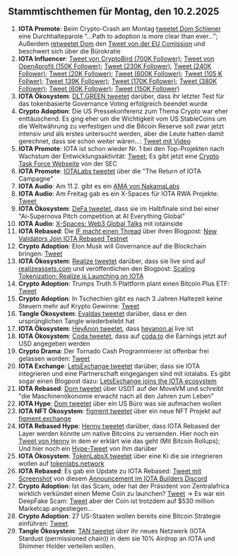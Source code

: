 ## Stammtischthemen für Montag, den 10.2.2025

1. **IOTA Promote**: Beim Crypto-Crash am Montag [tweetet Dom Schiener](https://x.com/DomSchiener/status/1886458288151167238) eine Durchhalteparole "...Path to adoption is more clear than ever..."; Außerdem [retweetet Dom](https://x.com/DomSchiener/status/1886666554726592892) den [Tweet von der EU Comission](https://x.com/EU_Commission/status/1886427917762150427) und beschwert sich über die Bürokratie
2. **IOTA Influencer**: [Tweet von CryptoBird (700K Follower)](https://x.com/crypto_birb/status/1886379698436935991); [Tweet von Open4profit (150K Follower)](https://x.com/open4profit/status/1886691104424386989); [Tweet (230K Follower)](https://x.com/TheDustyBC/status/1886859946781995154); [Tweet (240K Follower)](https://x.com/RWAwatchlist_/status/1886774429318795692); [Tweet (20K Follower)](https://x.com/Robert_Klondike/status/1887105000003776718); [Tweet (600K Follower)](https://x.com/MartiniGuyYT/status/1887488258403193218); [Tweet (105 K Follwer)](https://x.com/cryptosymbiiote/status/1887880616315613323); [Tweet 139K Follower)](https://x.com/TedPillows/status/1887867921327595884); [Tweet (170K Follower)](https://x.com/0xChainMind/status/1888026451661762686); [Tweet (380K Follower)](https://x.com/MerlijnTrader/status/1888271581769855152); [Tweet (60K Follower)](https://x.com/0xbeehive/status/1888247428534394916); [Tweet (150K Follower)](https://x.com/TeddyCleps/status/1888890420442050714)
3. **IOTA Ökosystem**: [DLT.GREEN tweetet](https://x.com/dlt_green/status/1886522356132106733) darüber, dass ihr letzter Test für das tokenbasierte Governance Voting erfolgreich beendet wurde
4. **Crypto Adoption**: Die US Pressekonferenz zum Thema Crypto war eher enttäuschend. Es ging eher um die Wichtigkeit vom US StableCoins um die Weltwährung zu verfestigen und die Bitcoin Reserve soll zwar jetzt intensiv und als erstes untersucht werden, aber die Leute hatten damit gerechnet, dass sie schon weiter wären...: [Tweet mit Video](https://x.com/CoinDesk/status/1886858827737522503)
5. **IOTA Promote**: IOTA ist schon wieder Nr. 1 bei den Top-Projekten nach Wachstum der Entwicklungsaktivität: [Tweet](https://x.com/crypto_rand/status/1886789307899474163); Es gibt jetzt eine [Crypto Task Force Webseite](https://www.sec.gov/about/crypto-task-force) von der SEC
6. **IOTA Promote**: [IOTALabs tweetet](https://x.com/iotalabs_/status/1886792180649394592) über die "The Return of IOTA Campagne"
7. **IOTA Audio**: Am 11.2. gibt es ein [AMA von NakamaLabs](https://x.com/Nakama_Labs/status/1886783322602303687)
8. **IOTA Audio**: Am Freitag gab es ein X-Spaces für IOTA RWA Projekte: [Tweet](https://x.com/realizefinance/status/1887795316428066921)
9. **IOTA Ökosystem**: [DeFa tweetet](https://x.com/defaprimitive/status/1886757698433146928), dass sie im Halbfinale sind bei einer "Ai-Supernova Pitch competition at AI Everything Global"
10. **IOTA Audio**: [X-Spaces: Web3 Global Talks](https://x.com/web3globalmedia/status/1887068980881613210) mit iotainside
11. **IOTA Rebased**: Die [IF macht einen Thread](https://x.com/iota/status/1887501506800234997) über ihren Blogpost: [New Validators Join IOTA Rebased Testnet](https://blog.iota.org/iota-rebased-validators3/)
12. **Crypto Adoption**: Elon Musk will Governance auf die Blockchain bringen: [Tweet](https://x.com/Cointelegraph/status/1887237508884275477)
13. **IOTA Ökosystem**: [Realize tweetet](https://x.com/realizefinance/status/1887517089230979220) darüber, dass sie live sind auf [realizeassets.com](https://www.realizeassets.com/) und veröffentlichen den Blogpost: [Scaling Tokenization: Realize is Launching on IOTA](https://blog.realizeassets.com/scaling-tokenization-realize-is-launching-on-iota/)
14. **Crypto Adoption**: Trumps Truth.fi Plattform plant einen Bitcoin Plus ETF: [Tweet](https://x.com/BTC_Archive/status/1887519961330905561)
15. **Crypto Adoption**: In Tschechien gibt es nach 3 Jahren Haltezeit keine Steuern mehr auf Krypto Gewinne: [Tweet](https://x.com/Cointelegraph/status/1887507036474384529)
16. **Tangle Ökosystem**: [Evaldas tweetet](https://x.com/lunfardo314/status/1888199479901192256) darüber, dass er den ursprünglichen Tangle wiederbelebt hat
17. **IOTA Ökosystem**: [HeyAnon tweetet](https://x.com/HeyAnonai/status/1887926481004745049), dass [heyanon.ai](https://heyanon.ai/welcome) live ist
18. **IOTA Ökosystem**: [Coda tweetet](https://x.com/coda_digital/status/1887926448503050406), dass auf [coda.to](https://www.coda.to/) die Earnings jetzt auf USD angegeben werden
19. **Crypto Drama**: Der Tornado Cash Programmierer ist offenbar frei gelassen worden: [Tweet](https://x.com/Cointelegraph/status/1887938347114311844)
20. **IOTA Exchange**: [LetsExchange tweetet](https://x.com/letsexchange_io/status/1887894977860210692) darüber, dass sie IOTA integrieren und eine Partnerschaft eingegangen sind mit iotalabs. Es gibt sogar einen Blogpost dazu: [LetsExchange joins the IOTA ecosystem](https://letsexchange.io/blog/letsexchange-joins-the-iota-ecosystem/)
21. **IOTA Rebased**: [Dom tweetet](https://x.com/DomSchiener/status/1887873628710035488) über USDT auf der MoveVM und schreibt "die Maschinenökonomie erwacht nach all den Jahren zum Leben"
22. **IOTA Hype**: [Dom tweetet](https://x.com/DomSchiener/status/1887876993548521549) über ein US Büro was sie aufmachen wollen
23. **IOTA NFT Ökosystem**: [figment tweetet](https://x.com/figment_nfts/status/1887866202740941155) über ein neue NFT Projekt auf [figment.exchange](https://www.figment.exchange/collections/0x934908e68076e490a533fbc5b6f192544fbc8114)
24. **IOTA Rebased Hype**: [Henny tweetet](https://x.com/0xPlayer1/status/1887747674608128402) darüber, dass IOTA Rebased der Layer werden könnte um native Bitcoins zu versenden. Hier noch ein [Tweet von Henny](https://x.com/0xPlayer1/status/1887766723824128183) in dem er erklärt wie das geht (Mit Bitcoin Rollups); Und hier noch ein [Hype-Tweet](https://x.com/0xPlayer1/status/1888308729902223724) von ihm darüber
25. **IOTA Ökosystem**: [TokenLabsX tweetet](https://x.com/TokenLabsX/status/1888180226263249092) über eine Ki die sie integrieren wollen auf [tokenlabs.network](https://tokenlabs.network/en)
26. **IOTA Rebased**: Es gab ein Update zu IOTA Rebased: [Tweet mit Screenshot](https://x.com/Vrom14286662/status/1888272684997316653) von diesem [Announcement im IOTA Builders Discord](https://discord.com/channels/912718559954747442/1282254988848136202/1337741136952823869)
27. **Crypto Adoption**: Ist das Scam, oder hat der Präsident von Zentralafrica wirklich verkündet einen Meme Coin zu launchen? [Tweet](https://x.com/coffeebreak_YT/status/1888735221001908680) -> Es war ein DeepFake Scam: [Tweet](https://x.com/Cointelegraph/status/1888782440665370950) aber der Coin ist trotzdem auf $530 million Marketcap angestiegen...
28. **Crypto Adoption**: 27 US-Staaten wollen bereits eine Bitcoin Strategie einführen: [Tweet](https://x.com/Cointelegraph/status/1888854162726695014)
29. **Tangle Ökosystem**: [TAN tweetet](https://x.com/tan_technology/status/1888548592501297170) über ihr neues Netzwerk (IOTA Stardust (permissioned chain)) in dem sie 10% Airdrop an IOTA und Shimmer Holder verteilen wollen.
